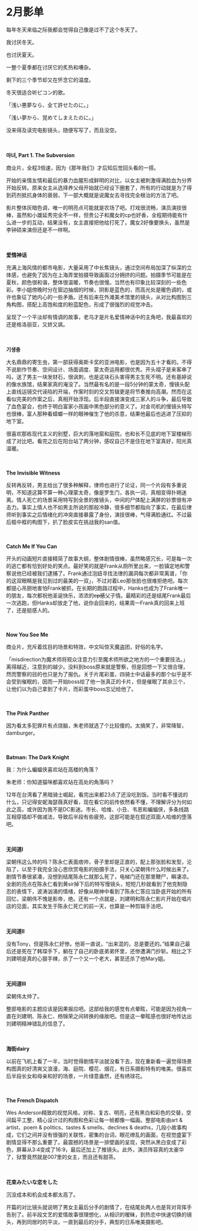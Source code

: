 # 2月影单

每年冬天来临之际我都会觉得自己像是过不了这个冬天了。

我讨厌冬天。

也讨厌夏天。

一整个夏季都在讨厌它的炙热和嘈杂。

剩下的三个季节却又在怀念它的温度。

冬天很适合听ピコン的歌。

「浅い悪夢なら、全て許せたのに。」

「浅い夢から、覚めてしまえたのに。」

没来得及读完电影镜头，随便写写了，而且没空。

<br/><br/>
**마녀, Part 1. The Subversion**

商业片，全程3倍速，因为《那年我们》才后知后觉回头看的一搭。

开始的亲情友情和最后的暴力血腥形成鲜明的对比，以女主被刺激得满脸血为分界开始反转。原来女主从选择养父母开始就已经设下圈套了，所有的行动就是为了得到药剂抵抗身体的衰弱，下一部大概就是说魔女去寻找完全根治的方法了吧。

影片整体灰暗色调，唯一的明亮点可能就是农场了吧。打戏很流畅，演员演技很棒，虽然和小雄延秀完全不一样，但贵公子和魔女的cp也好香，全程期待能有什么进一步的互动，结果没有，女主直接把他给打死了。魔女2好像要换头，虽然是李钟硕来演但还是不一样啊。

<br/><br/>
**爱情神话**

充满上海风情的都市电影，大量采用了中长焦镜头，通过空间布局加深了纵深的立体感，也避免了因为在上海弄堂拍摄导致画面过分拥挤的问题。拍摄季节可能是在夏秋，颜色很和谐，整体很温暖，节奏也很慢。当然也有印象比较深刻的一些色彩。李小姐傍晚时分在窗边抽烟的时候，阴影是蓝色的，而高光处是暖色调的，或许也象征了她内心的一些矛盾。还有后来在外滩美术馆里的镜头，从对比构图到三角构图，搭配上高饱和度的粉蓝配色，形成了很强烈的视觉冲击。

呈现了一个平淡却有情调的故事，老乌才是片名爱情神话中的主角吧，我最喜欢的还是格洛丽亚，又娇又飒。

<br/><br/>
**기생충**

大名鼎鼎的寄生虫，第一部获得奥斯卡奖的亚洲电影，也是因为五十才看的。不得不说剧作节奏、空间设计、场面调度、蒙太奇运用都很优秀。开头褶子是来客串了吗，送了男主一块发财石，很讽刺，也是这块石头害得男主生死不明。还有基婷说的像水族馆，结果家真的淹没了。当然最有名的是一段5分钟的蒙太奇，慢镜头配上直线运镜交代诬陷的开端，作案时刻的交叉剪辑更是将节奏推向高潮。然而在这看似完美的作案之后，真相开始浮现。后半段直接演变成三家人的斗争，最后导致了血色宴会，也终于明白富家小孩画中黑色部分的意义了。对金司机的慢镜头特写也很棒，富人那种看蟑螂一样的眼神催生了他的杀意，结果他最后也逃进了压抑的地下室。

很喜欢那栋现代主义的别墅，巨大的落地窗和庭院，也和长不见底的地下室楼梯形成了对比吧。看完之后在阳台站了两分钟，感叹自己不是住在地下室真好，阳光真温暖。

<br/><br/>
**The Invisible Witness**

反转再反转，男主给出了很多种解释，律师也进行了论证，同一个片段有多重说明，不知道这算不算一种心理蒙太奇，像是罗生门，各执一词，真相变得扑朔迷离。情人死亡的场景采用特写到全景的推镜头，中间的尸体配上满屏的钞票很有冲击力。事实上情人也不如男主所说的那般冷静，很多细节都指向了事实，在最后律师听到事实之后情绪化的冲突直接暴露了身份，演技很棒，气得满脸通红。不过最后框中框的构图下，扒了脸皮实在挑战我的san值。

<br/><br/>
**Catch Me If You Can**

开头的动画短片直接精简了故事大纲，整体剧情很棒，虽然略感冗长，可是每一次的逃亡都有恰到好处的笑点。最好笑的就是Frank从厕所里出来，一脸镇定地和警察说他已经被我们逮捕了。Frank通过泡妞寻找法律的漏洞每次都非常离谱，「你的这双眼睛是我见到过的最美的一双」，不过对着Leo那张脸也很难拒绝吧。每次都提心吊胆地害怕Frank被抓，在长期的跑路过程中，Hanks也成为了Frank唯一的朋友，每次都祝他圣诞快乐，浓浓的~~cp感~~父子情。最精彩的还是结尾Frank最后一次逃跑，但Hanks却放走了他，说你会回来的，结果周一Frank真的回来上班了，还是挺感人的。

<br/><br/>
**Now You See Me**

商业片，充斥着炫目的场景和特效，中文叫惊天魔盗团，好俗的名字。

「misdirection为魔术师将观众注意力引至魔术师所欲之地方的一个重要技法。」离得越近，注意到的越少。没料到boss原来就是警察，但是回想一下又很合理，然而警察的目的也只是为了报仇。关于片尾彩蛋，四骑士中话最多的那个似乎是不会受到催眠的，因而一开始boss给了他一张真正的卡片，但是催眠了其余三个，让他们以为自己拿到了卡片，而彩蛋中boss忘记给他了。

<br/><br/>
**The Pink Panther**

因为看太多犯罪片有点烧脑，朱老师就选了个比较傻的。太搞笑了，非常降智，damburger。

<br/><br/>
**Batman: The Dark Knight**

我：为什么蝙蝠侠喜欢站在高楼的角落？

朱老师：你知道猫咪都喜欢站在高处的角落吗？

12年在台湾看了黑暗骑士崛起，看完出来都23点了还没吃到饭。当时看不懂说的什么，只记得安妮海瑟薇真好看，现在看它的前传依然看不懂，不理解评分为何如此之高，或许因为我不是DC影迷。市长、哈维、小丑、韦恩和蝙蝠侠，多条线路互相穿插却不做减法，导致后半段有些疲劳。这部可能是在叙述双面人哈维的堕落吧。

<br/><br/>
**无间道I**

梁朝伟这么帅的吗？陈永仁表面痞帅，骨子里却是正直的，配上那张脸和发型，沦陷了，以至于我完全没心思欣赏电影的拍摄手法，只关心梁朝伟什么时候出来了。剧情节奏很紧凑，没想到结尾陈永仁就那么死了，电梯门还在那里鞭尸，瞬凄凉。全剧的亮点在陈永仁看到黄sir掉下后的特写慢镜头，短短几秒就看到了他克制隐忍的表情下，波涛汹涌的情绪，好像从眼神中看到了陈永仁答应当卧底开始的所有回忆，梁朝伟不愧是影帝，绝。还有一个点就是，刘建明和陈永仁影片开始在唱片店的见面，其实发生于陈永仁死亡的前一天，也算是一种剪辑手法吧。

<br/><br/>
**无间道II**

没有Tony，但是陈永仁好惨。他哥一直说，“出来混的，总是要还的。”结果自己最后还是死在了韩琛手下，躺在了自己的卧底弟弟怀里，还惨遭满门抄斩。相比之下刘建明是真的心狠手辣，杀了一个又一个老大，甚至还杀了他Mary姐。

<br/><br/>
**无间道III**

梁朝伟太帅了。

整部电影的主题应该是因果报应吧。这部给我的感觉有点晕眩，可能是因为视角一直在刘建明、陈永仁、杨锦荣之间转换的缘故吧。但是这一晕眩感也很好地传达出刘建明精神错乱的信息了。

<br/><br/>
**海街dairy**

以前在飞机上看了一半，当时觉得剧情平淡就没看下去，现在重新看一遍觉得场景构图真的好清爽又浪漫，海、庭院、樱花、烟花，有日系摄影特有的唯美。很喜欢后半段长女和母亲和好的场景，一片绿意盎然，还有绣球花。

<br/><br/>
**The French Dispatch**

 Wes Anderson精致的视觉风格，对称、复古、明亮，还有黑白和彩色的交替，空间扁平工整，精心设计过的构图和色彩让每一帧都像一幅画。整部电影由art & artist、poem & politics、tastes & smells、declines & deaths，几段小故事构成，它们之间并没有很强的关联性，密集的台词，眼花缭乱的画面，在视觉盛宴下剧情显得不那么重要了。最震撼的场景是一排壁画的呈现，突然从黑白变成了彩色，屏幕从3:4变成了16:9，最后还加上了推镜头。此外，演员阵容真的太豪华了，狱警竟然就是007里的女主，而且还有甜茶。

<br/><br/>
**花束みたいな恋をした**

沉没成本和机会成本都太高了。

开篇的对比镜头就说明了男女主最后分手的剧情了，在结尾处两人也是背对背挥手告别了。前半段文艺的爱情故事很理想化，从相识的暧昧，到热恋中快速切换的镜头，再到同居时的平淡，一直到最后的分手，典型的日系唯美摄影吧。
